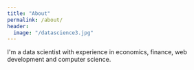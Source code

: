 ```yaml
---
title: "About"
permalink: /about/
header:
  image: "/datascience3.jpg"
---
```


I'm a data scientist with experience in economics, finance, web development and computer science.
